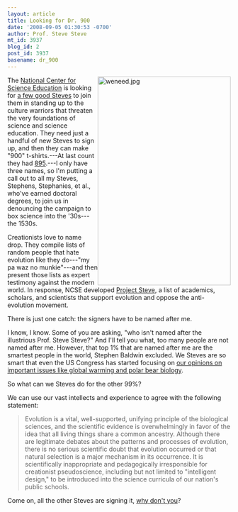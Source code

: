 ```yaml
---
layout: article
title: Looking for Dr. 900
date: '2008-09-05 01:30:53 -0700'
author: Prof. Steve Steve
mt_id: 3937
blog_id: 2
post_id: 3937
basename: dr_900
---
```

<img src="/PT/uploads/2008/weneed.jpg" alt="weneed.jpg" width="300" height="471" style="float:right;" />

The [National Center for Science Education](http://www.natcenscied.org)  is looking for [a few good Steves](http://www.natcenscied.org/resources/articles/3541_project_steve_2_16_2003.asp) to join them in standing up to the culture warriors that threaten the very foundations of science and science education.  They need just a handful of new Steves to sign up, and then they can make "900" t-shirts.---At last count they had [895](http://www.natcenscied.org/resources/articles/meter.html).---I only have three names, so I'm putting a call out to all my Steves, Stephens, Stephanies, et al., who've earned doctoral degrees, to join us in denouncing the campaign to box science into the '30s---the 1530s.

Creationists love to name drop.  They compile lists of random people that hate evolution like they do---"my pa waz no munkie"---and then present those lists as expert testimony against the modern world.  In response, NCSE developed [Project Steve](http://www.natcenscied.org/resources/articles/3541_project_steve_2_16_2003.asp), a list of academics, scholars, and scientists that support evolution and oppose the anti-evolution movement.

There is just one catch: the signers have to be named after me.

I know, I know.  Some of you are asking, "who isn't named after the illustrious Prof. Steve Steve?"  And I'll tell you what, too many people are not named after me.  However, that top 1% that are named after me are the smartest people in the world, Stephen Baldwin excluded.  We Steves are so smart that even the US Congress has started focusing on [our opinions on important issues like global warming and polar bear biology](http://pandasthumb.org/archives/2007/10/do-you-all-know.html).

So what can we Steves do for the other 99%?

We can use our vast intellects and experience to agree with the following statement:

> Evolution is a vital, well-supported, unifying principle of the biological sciences, and the scientific evidence is overwhelmingly in favor of the idea that all living things share a common ancestry. Although there are legitimate debates about the patterns and processes of evolution, there is no serious scientific doubt that evolution occurred or that natural selection is a major mechanism in its occurrence. It is scientifically inappropriate and pedagogically irresponsible for creationist pseudoscience, including but not limited to "intelligent design," to be introduced into the science curricula of our nation's public schools.

Come on, all the other Steves are signing it, [why don't you](http://www.ncseweb.org/resources/articles/3948_want_to_become_an_ncse_steve_2_16_2003.asp)?
